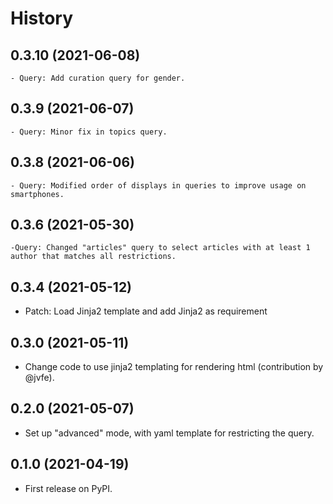 # History

## 0.3.10 (2021-06-08)
    - Query: Add curation query for gender. 

## 0.3.9 (2021-06-07)
    - Query: Minor fix in topics query. 

## 0.3.8 (2021-06-06)
    - Query: Modified order of displays in queries to improve usage on smartphones.

## 0.3.6 (2021-05-30)

    -Query: Changed "articles" query to select articles with at least 1 author that matches all restrictions. 

## 0.3.4 (2021-05-12)

- Patch: Load Jinja2 template and add Jinja2 as requirement
## 0.3.0 (2021-05-11)

-  Change code to use jinja2 templating for rendering html (contribution by @jvfe).

## 0.2.0 (2021-05-07)

-   Set up "advanced" mode, with yaml template for restricting the query.

## 0.1.0 (2021-04-19)

-   First release on PyPI.
